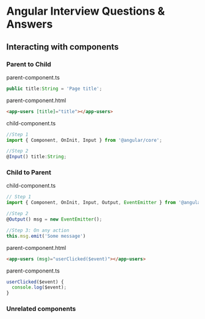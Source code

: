 # Angular Interview Questions & Answers

## Interacting with components

### Parent to Child

parent-component.ts
```javascript
public title:String = 'Page title';
```
parent-component.html
```html
<app-users [title]="title"></app-users>
```

child-component.ts
```javascript
//Step 1
import { Component, OnInit, Input } from '@angular/core';

//Step 2
@Input() title:String;
```

### Child to Parent

child-component.ts
```javascript
// Step 1
import { Component, OnInit, Input, Output, EventEmitter } from '@angular/core';

//Step 2 
@Output() msg = new EventEmitter();

//Step 3: On any action 
this.msg.emit('Some message')
```
parent-component.html
```html
<app-users (msg)="userClicked($event)"></app-users>
```

parent-component.ts
```javascript
userClicked($event) {
  console.log($event);
}
```

### Unrelated components